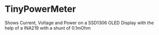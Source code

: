 # TinyPowerMeter
Shows Current, Voltage and Power on a SSD1306 OLED Display with the help of a INA219 with a shunt of 0.1mOhm
